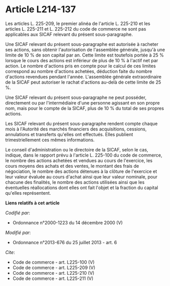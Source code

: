 # Article L214-137

Les articles L. 225-209, le premier alinéa de l'article L. 225-210 et les articles L. 225-211 et L. 225-212 du code de
commerce ne sont pas applicables aux SICAF relevant du présent sous-paragraphe. 

Une SICAF relevant du présent sous-paragraphe est autorisée à racheter ses actions, sans obtenir l'autorisation de
l'assemblée générale, jusqu'à une limite de 10 % de son capital par an. Cette limite est toutefois portée à 25 % lorsque le
cours des actions est inférieur de plus de 10 % à l'actif net par action. Le nombre d'actions pris en compte pour le calcul
de ces limites correspond au nombre d'actions achetées, déduction faite du nombre d'actions revendues pendant l'année.
L'assemblée générale extraordinaire de la SICAF peut autoriser le rachat d'actions au-delà de cette limite de 25 %. 

Une SICAF relevant du présent sous-paragraphe ne peut posséder, directement ou par l'intermédiaire d'une personne agissant en
son propre nom, mais pour le compte de la SICAF, plus de 10 % du total de ses propres actions. 

Les SICAF relevant du présent sous-paragraphe rendent compte chaque mois à l'Autorité des marchés financiers des
acquisitions, cessions, annulations et transferts qu'elles ont effectués. Elles publient trimestriellement ces mêmes
informations. 

Le conseil d'administration ou le directoire de la SICAF, selon le cas, indique, dans le rapport prévu à l'article L. 225-100
du code de commerce, le nombre des actions achetées et vendues au cours de l'exercice, les cours moyens des achats et des
ventes, le montant des frais de négociation, le nombre des actions détenues à la clôture de l'exercice et leur valeur évaluée
au cours d'achat ainsi que leur valeur nominale, pour chacune des finalités, le nombre des actions utilisées ainsi que les
éventuelles réallocations dont elles ont fait l'objet et la fraction du capital qu'elles représentent.

**Liens relatifs à cet article**

_Codifié par_:

  - Ordonnance n°2000-1223 du 14 décembre 2000 (V)

_Modifié par_:

  - Ordonnance n°2013-676 du 25 juillet 2013 - art. 6

_Cite_:

  - Code de commerce - art. L225-100 (V)
  - Code de commerce - art. L225-209 (V)
  - Code de commerce - art. L225-210 (V)
  - Code de commerce - art. L225-211 (V)
